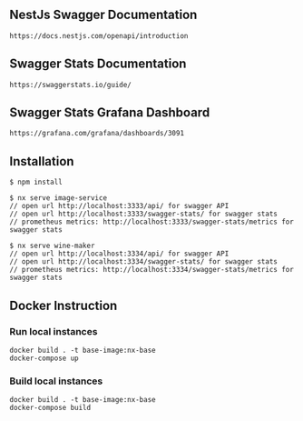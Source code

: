 ## NestJs Swagger Documentation

```
https://docs.nestjs.com/openapi/introduction
```

## Swagger Stats Documentation

```
https://swaggerstats.io/guide/
```

## Swagger Stats Grafana Dashboard

```
https://grafana.com/grafana/dashboards/3091
```



## Installation

```
$ npm install

$ nx serve image-service
// open url http://localhost:3333/api/ for swagger API
// open url http://localhost:3333/swagger-stats/ for swagger stats
// prometheus metrics: http://localhost:3333/swagger-stats/metrics for swagger stats

$ nx serve wine-maker
// open url http://localhost:3334/api/ for swagger API
// open url http://localhost:3334/swagger-stats/ for swagger stats
// prometheus metrics: http://localhost:3334/swagger-stats/metrics for swagger stats
```

## Docker Instruction

### Run local instances
```
docker build . -t base-image:nx-base
docker-compose up
```

### Build local instances
```
docker build . -t base-image:nx-base
docker-compose build
```
